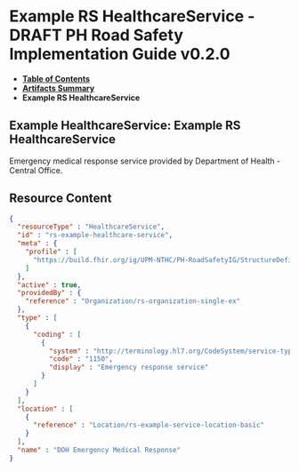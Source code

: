 # Example RS HealthcareService - DRAFT PH Road Safety Implementation Guide v0.2.0

* [**Table of Contents**](toc.md)
* [**Artifacts Summary**](artifacts.md)
* **Example RS HealthcareService**

## Example HealthcareService: Example RS HealthcareService

Emergency medical response service provided by Department of Health - Central Office.



## Resource Content

```json
{
  "resourceType" : "HealthcareService",
  "id" : "rs-example-healthcare-service",
  "meta" : {
    "profile" : [
      "https://build.fhir.org/ig/UPM-NTHC/PH-RoadSafetyIG/StructureDefinition/rs-healthcare-service"
    ]
  },
  "active" : true,
  "providedBy" : {
    "reference" : "Organization/rs-organization-single-ex"
  },
  "type" : [
    {
      "coding" : [
        {
          "system" : "http://terminology.hl7.org/CodeSystem/service-type",
          "code" : "1150",
          "display" : "Emergency response service"
        }
      ]
    }
  ],
  "location" : [
    {
      "reference" : "Location/rs-example-service-location-basic"
    }
  ],
  "name" : "DOH Emergency Medical Response"
}

```
